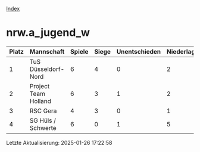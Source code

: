 [Index](./README.md)

# nrw.a_jugend_w

| Platz |  Mannschaft |  Spiele |  Siege |  Unentschieden |  Niederlagen |  Tore |  Differenz |  Punkte | 
| --- |  --- |  --- |  --- |  --- |  --- |  --- |  --- |  --- |  
|  1 |   TuS Düsseldorf-Nord |   6 |   4 |   0 |   2 |   30:10 |   20 |   12 |  
|  2 |   Project Team Holland |   6 |   3 |   1 |   2 |   23:38 |   -15 |   10 |  
|  3 |   RSC Gera |   4 |   3 |   0 |   1 |   29:10 |   19 |   9 |  
|  4 |   SG Hüls / Schwerte |   6 |   0 |   1 |   5 |   10:34 |   -24 |   1 |  


Letzte Aktualisierung: 2025-01-26 17:22:58
